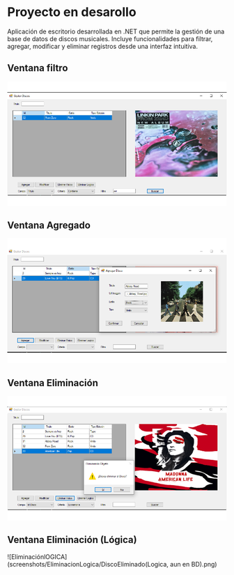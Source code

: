 # Proyecto en desarollo


Aplicación de escritorio desarrollada en .NET que permite la gestión de una base de datos de discos musicales.
Incluye funcionalidades para filtrar, agregar, modificar y eliminar registros desde una interfaz intuitiva.

## Ventana filtro
![Menu Filtro](screenshots/FiltroAvanzado.png)

## Ventana Agregado
![Agregar](screenshots/AgregarDisco.png)

## Ventana Eliminación
![Eliminación](screenshots/EliminacionFisica/EliminacionDisco.png)

## Ventana Eliminación (Lógica)
![EliminaciónlOGICA](screenshots/EliminacionLogica/DiscoEliminado(Logica, aun en BD).png)

